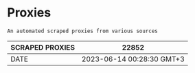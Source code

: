 # Proxies
    An automated scraped proxies from various sources

| SCRAPED PROXIES | 22852            |
|-----------------|---------------------------|
| DATE            | 2023-06-14 00:28:30 GMT+3          |